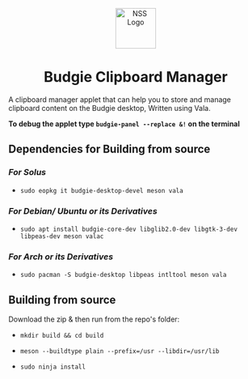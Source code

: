 <p align="center"><a href="#dependencies-for-building-from-source"><img src="https://user-images.githubusercontent.com/41370460/99038780-1614da00-25ac-11eb-8dd4-7ce72fd639a1.png" height=80px alt="NSS Logo"/></a></p>
<h1 align="center">Budgie Clipboard Manager</h1>
A clipboard manager applet that can help you to store and manage clipboard content on the Budgie desktop, Written using Vala.  
  
  
**To debug the applet type `budgie-panel --replace &!` on the terminal**  
  
## Dependencies for Building from source

### *For Solus* 

- `sudo eopkg it budgie-desktop-devel meson vala`

### *For Debian/ Ubuntu or its Derivatives* 

- `sudo apt install budgie-core-dev libglib2.0-dev libgtk-3-dev libpeas-dev meson valac`

### *For Arch or its Derivatives*
- `sudo pacman -S budgie-desktop libpeas intltool meson vala`

## Building from source
Download the zip & then run from the repo's folder:

- `mkdir build && cd build`

- `meson --buildtype plain --prefix=/usr --libdir=/usr/lib`

- `sudo ninja install`
